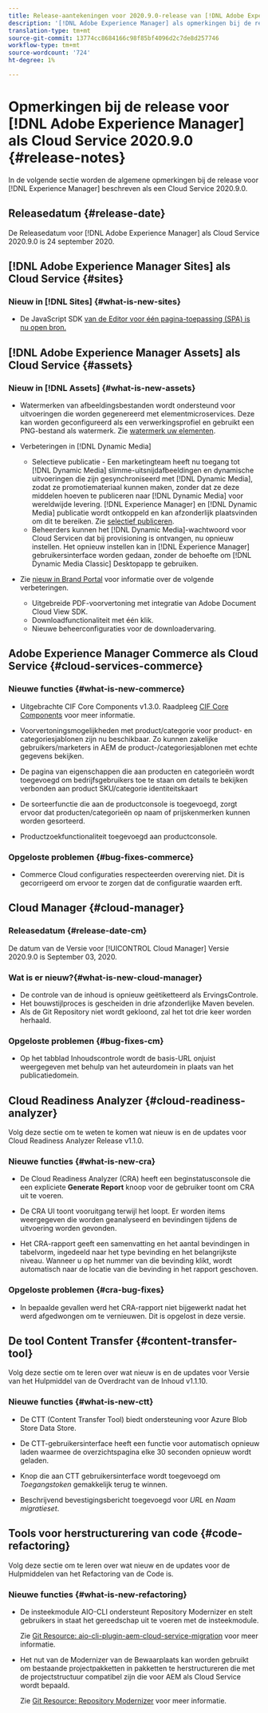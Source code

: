 ```yaml
---
title: Release-aantekeningen voor 2020.9.0-release van [!DNL Adobe Experience Manager] als Cloud Service.
description: '[!DNL Adobe Experience Manager] als opmerkingen bij de release van de Cloud Service voor 2020.9.0.'
translation-type: tm+mt
source-git-commit: 13774cc8684166c98f85bf4096d2c7de8d257746
workflow-type: tm+mt
source-wordcount: '724'
ht-degree: 1%

---
```



# Opmerkingen bij de release voor [!DNL Adobe Experience Manager] als Cloud Service 2020.9.0 {#release-notes}

In de volgende sectie worden de algemene opmerkingen bij de release voor [!DNL Experience Manager] beschreven als een Cloud Service 2020.9.0.

## Releasedatum {#release-date}

De Releasedatum voor [!DNL Adobe Experience Manager] als Cloud Service 2020.9.0 is 24 september 2020.

## [!DNL Adobe Experience Manager Sites] als Cloud Service  {#sites}

### Nieuw in [!DNL Sites] {#what-is-new-sites}

* De JavaScript SDK [van de Editor voor één pagina-toepassing (SPA) is nu open bron.](/help/implementing/developing/hybrid/reference-materials.md)

## [!DNL Adobe Experience Manager Assets] als Cloud Service  {#assets}

### Nieuw in [!DNL Assets] {#what-is-new-assets}

* Watermerken van afbeeldingsbestanden wordt ondersteund voor uitvoeringen die worden gegenereerd met elementmicroservices. Deze kan worden geconfigureerd als een verwerkingsprofiel en gebruikt een PNG-bestand als watermerk. Zie [watermerk uw elementen](/help/assets/watermark-assets.md).

* Verbeteringen in [!DNL Dynamic Media]

   * Selectieve publicatie - Een marketingteam heeft nu toegang tot [!DNL Dynamic Media] slimme-uitsnijdafbeeldingen en dynamische uitvoeringen die zijn gesynchroniseerd met [!DNL Dynamic Media], zodat ze promotiemateriaal kunnen maken, zonder dat ze deze middelen hoeven te publiceren naar [!DNL Dynamic Media] voor wereldwijde levering. [!DNL Experience Manager] en  [!DNL Dynamic Media] publicatie wordt ontkoppeld en kan afzonderlijk plaatsvinden om dit te bereiken. Zie [selectief publiceren](/help/assets/dynamic-media/selective-publishing.md).
   * Beheerders kunnen het [!DNL Dynamic Media]-wachtwoord voor Cloud Servicen dat bij provisioning is ontvangen, nu opnieuw instellen. Het opnieuw instellen kan in [!DNL Experience Manager] gebruikersinterface worden gedaan, zonder de behoefte om [!DNL Dynamic Media Classic] Desktopapp te gebruiken.

* Zie [nieuw in Brand Portal](https://docs.adobe.com/content/help/en/experience-manager-brand-portal/using/introduction/whats-new.html) voor informatie over de volgende verbeteringen.

   * Uitgebreide PDF-voorvertoning met integratie van Adobe Document Cloud View SDK.
   * Downloadfunctionaliteit met één klik.
   * Nieuwe beheerconfiguraties voor de downloadervaring.

<!--
### Bugs Fixed {#bugs-fixed-assets}

TBD: list of Assets aaCS bugs that are fixed.
-->

## Adobe Experience Manager Commerce als Cloud Service {#cloud-services-commerce}

### Nieuwe functies {#what-is-new-commerce}

* Uitgebrachte CIF Core Components v1.3.0. Raadpleeg [CIF Core Components](https://github.com/adobe/aem-core-cif-components/releases/tag/core-cif-components-reactor-1.3.0) voor meer informatie.

* Voorvertoningsmogelijkheden met product/categorie voor product- en categoriesjablonen zijn nu beschikbaar. Zo kunnen zakelijke gebruikers/marketers in AEM de product-/categoriesjablonen met echte gegevens bekijken.

* De pagina van eigenschappen die aan producten en categorieën wordt toegevoegd om bedrijfsgebruikers toe te staan om details te bekijken verbonden aan product SKU/categorie identiteitskaart

* De sorteerfunctie die aan de productconsole is toegevoegd, zorgt ervoor dat producten/categorieën op naam of prijskenmerken kunnen worden gesorteerd.

* Productzoekfunctionaliteit toegevoegd aan productconsole.

### Opgeloste problemen {#bug-fixes-commerce}

* Commerce Cloud configuraties respecteerden overerving niet. Dit is gecorrigeerd om ervoor te zorgen dat de configuratie waarden erft.

## Cloud Manager {#cloud-manager}

### Releasedatum {#release-date-cm}

De datum van de Versie voor [!UICONTROL Cloud Manager] Versie 2020.9.0 is September 03, 2020.

### Wat is er nieuw?{#what-is-new-cloud-manager}

* De controle van de inhoud is opnieuw geëtiketteerd als ErvingsControle.
* Het bouwstijlproces is gescheiden in drie afzonderlijke Maven bevelen.
* Als de Git Repository niet wordt gekloond, zal het tot drie keer worden herhaald.

### Opgeloste problemen {#bug-fixes-cm}

* Op het tabblad Inhoudscontrole wordt de basis-URL onjuist weergegeven met behulp van het auteurdomein in plaats van het publicatiedomein.

## Cloud Readiness Analyzer {#cloud-readiness-analyzer}

Volg deze sectie om te weten te komen wat nieuw is en de updates voor Cloud Readiness Analyzer Release v1.1.0.

### Nieuwe functies {#what-is-new-cra}

* De Cloud Readiness Analyzer (CRA) heeft een beginstatusconsole die een expliciete **Generate Report** knoop voor de gebruiker toont om CRA uit te voeren.

* De CRA UI toont vooruitgang terwijl het loopt. Er worden items weergegeven die worden geanalyseerd en bevindingen tijdens de uitvoering worden gevonden.

* Het CRA-rapport geeft een samenvatting en het aantal bevindingen in tabelvorm, ingedeeld naar het type bevinding en het belangrijkste niveau. Wanneer u op het nummer van die bevinding klikt, wordt automatisch naar de locatie van die bevinding in het rapport geschoven.

### Opgeloste problemen {#cra-bug-fixes}

* In bepaalde gevallen werd het CRA-rapport niet bijgewerkt nadat het werd afgedwongen om te vernieuwen. Dit is opgelost in deze versie.

## De tool Content Transfer {#content-transfer-tool}

Volg deze sectie om te leren over wat nieuw is en de updates voor Versie van het Hulpmiddel van de Overdracht van de Inhoud v1.1.10.

### Nieuwe functies {#what-is-new-ctt}

* De CTT (Content Transfer Tool) biedt ondersteuning voor Azure Blob Store Data Store.

* De CTT-gebruikersinterface heeft een functie voor automatisch opnieuw laden waarmee de overzichtspagina elke 30 seconden opnieuw wordt geladen.

* Knop die aan CTT gebruikersinterface wordt toegevoegd om *Toegangstoken* gemakkelijk terug te winnen.

* Beschrijvend bevestigingsbericht toegevoegd voor *URL* en *Naam migratieset*.

## Tools voor herstructurering van code {#code-refactoring}

Volg deze sectie om te leren over wat nieuw en de updates voor de Hulpmiddelen van het Refactoring van de Code is.

### Nieuwe functies {#what-is-new-refactoring}

* De insteekmodule AIO-CLI ondersteunt Repository Modernizer en stelt gebruikers in staat het gereedschap uit te voeren met de insteekmodule.

   Zie [Git Resource: aio-cli-plugin-aem-cloud-service-migration](https://github.com/adobe/aio-cli-plugin-aem-cloud-service-migration) voor meer informatie.

* Het nut van de Modernizer van de Bewaarplaats kan worden gebruikt om bestaande projectpakketten in pakketten te herstructureren die met de projectstructuur compatibel zijn die voor AEM als Cloud Service wordt bepaald.

   Zie [Git Resource: Repository Modernizer](https://github.com/adobe/aem-cloud-service-source-migration/tree/master/packages/repository-modernizer) voor meer informatie.

